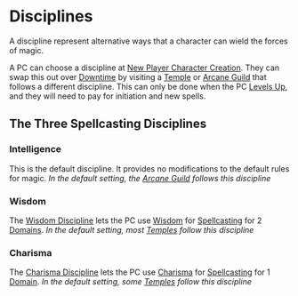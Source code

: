 # Disciplines
A discipline represent alternative ways that a character can wield the forces of magic.

A PC can choose a discipline at [New Player Character Creation](../../../Character%20Creation/New%20Player%20Character%20Creation.md). They can swap this out over [Downtime](../../../Player%20Characters/Derived%20Statistics/Level.md#Downtime) by visiting a [Temple](../../../Economy/Detailed%20Prices/Relevant%20Prices/Temple%20Services.md) or [Arcane Guild](../../Economy/Detailed%20Prices/Relevant%20Prices/Arcane%20Guild.md) that follows a different discipline. This can only be done when the PC [Levels Up](../../Player%20Characters/Derived%20Statistics/Level.md#Level%20Up), and they will need to pay for initiation and new spells.
## The Three Spellcasting Disciplines
### Intelligence
This is the default discipline. It provides no modifications to the default rules for magic.
*In the default setting, the [Arcane Guild](../../Economy/Detailed%20Prices/Relevant%20Prices/Arcane%20Guild.md) follows this discipline*
### Wisdom
The [Wisdom Discipline](Wisdom%20Discipline.md) lets the PC use [Wisdom](../../Player%20Characters/Chosen%20Statistics/Wisdom.md) for [Spellcasting](../Spellcasting.md) for 2 [Domains](../Spell%20Domains/!Domain%20Index.md).
*In the default setting, most [Temples](../../Economy/Detailed%20Prices/Relevant%20Prices/Temple%20Services.md) follow this discipline*
### Charisma
The [Charisma Discipline](Charisma%20Discipline.md) lets the PC use [Charisma](../../Player%20Characters/Chosen%20Statistics/Charisma.md) for [Spellcasting](../Spellcasting.md) for 1 [Domain](../Spell%20Domains/!Domain%20Index.md).
*In the default setting, some [Temples](../../Economy/Detailed%20Prices/Relevant%20Prices/Temple%20Services.md) follow this discipline*